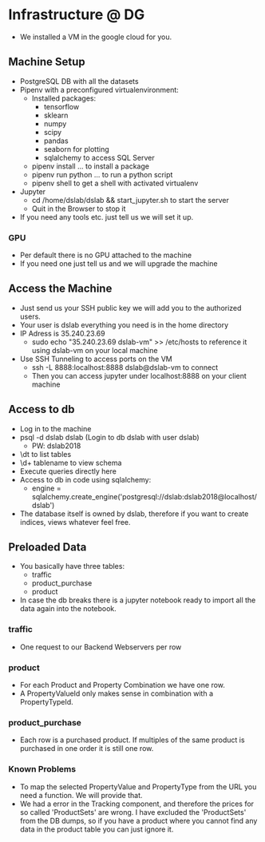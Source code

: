 # Infrastructure @ DG

- We installed a VM in the google cloud for you. 

## Machine Setup
- PostgreSQL DB with all the datasets
- Pipenv with a preconfigured virtualenvironment:
    - Installed packages:
        - tensorflow
        - sklearn
        - numpy
        - scipy
        - pandas
        - seaborn for plotting
        - sqlalchemy to access SQL Server
    - pipenv install ... to install a package
    - pipenv run python ... to run a python script
    - pipenv shell to get a shell with activated virtualenv
- Jupyter
    - cd /home/dslab/dslab && start_jupyter.sh to start the server
    - Quit in the Browser to stop it
- If you need any tools etc. just tell us we will set it up.

### GPU
- Per default there is no GPU attached to the machine
- If you need one just tell us and we will upgrade the machine

## Access the Machine
- Just send us your SSH public key we will add you to the authorized users.
- Your user is dslab everything you need is in the home directory
- IP Adress is 35.240.23.69
    - sudo echo "35.240.23.69 dslab-vm" >> /etc/hosts to reference it using dslab-vm on your local machine
- Use SSH Tunneling to access ports on the VM
    - ssh -L 8888:localhost:8888 dslab@dslab-vm to connect
    - Then you can access jupyter under localhost:8888 on your client machine

## Access to db
- Log in to the machine
- psql -d dslab dslab (Login to db dslab with user dslab)
    - PW: dslab2018
- \dt to list tables
- \d+ tablename to view schema
- Execute queries directly here
- Access to db in code using sqlalchemy:
    - engine = sqlalchemy.create_engine('postgresql://dslab:dslab2018@localhost/dslab')
- The database itself is owned by dslab, therefore if you want to create indices, views whatever feel free.

## Preloaded Data
- You basically have three tables:
    - traffic
    - product_purchase
    - product
- In case the db breaks there is a jupyter notebook ready to import all the data again into the notebook.

### traffic
- One request to our Backend Webservers per row

### product
- For each Product and Property Combination we have one row.
- A PropertyValueId only makes sense in combination with a PropertyTypeId.

### product_purchase
- Each row is a purchased product. If multiples of the same product is purchased in one order it is still one row.

### Known Problems
- To map the selected PropertyValue and PropertyType from the URL you need a function. We will provide that.
- We had a error in the Tracking component, and therefore the prices for so called 'ProductSets' are wrong. I have excluded the 'ProductSets' from the DB dumps, so if you have a product where you cannot find any data in the product table you can just ignore it.